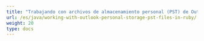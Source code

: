 ```yaml
---
title: "Trabajando con archivos de almacenamiento personal (PST) de Outlook en Ruby"
url: /es/java/working-with-outlook-personal-storage-pst-files-in-ruby/
weight: 20
type: docs
---
```


